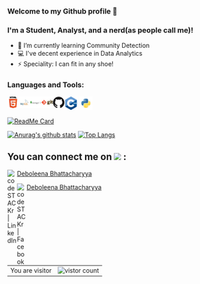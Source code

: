 ### Welcome to my Github profile 👋

### I'm a Student, Analyst, and a nerd(as people call me)!
- 🌱 I’m currently learning Community Detection
- 💻 I've decent experience in Data Analytics
- ⚡ Speciality: I can fit in any shoe!

### Languages and Tools:

<code><img height="30" src="https://raw.githubusercontent.com/github/explore/80688e429a7d4ef2fca1e82350fe8e3517d3494d/topics/cpp/cpp.png"></code>
<code><img height="30" src="https://raw.githubusercontent.com/github/explore/80688e429a7d4ef2fca1e82350fe8e3517d3494d/topics/python/python.png"></code>
<img align="left" alt="HTML5" width="26px" src="https://raw.githubusercontent.com/github/explore/80688e429a7d4ef2fca1e82350fe8e3517d3494d/topics/html/html.png" />
<img align="left" alt="MySQL" width="26px" src="https://raw.githubusercontent.com/github/explore/80688e429a7d4ef2fca1e82350fe8e3517d3494d/topics/mysql/mysql.png" />
<img align="left" alt="MongoDB" width="26px" src="https://raw.githubusercontent.com/github/explore/80688e429a7d4ef2fca1e82350fe8e3517d3494d/topics/mongodb/mongodb.png" />
<img align="left" alt="Git" width="26px" src="https://raw.githubusercontent.com/github/explore/80688e429a7d4ef2fca1e82350fe8e3517d3494d/topics/git/git.png" />
<img align="left" alt="GitHub" width="26px" src="https://raw.githubusercontent.com/github/explore/78df643247d429f6cc873026c0622819ad797942/topics/github/github.png" />
<br/>

[![ReadMe Card](https://github-readme-stats.vercel.app/api/pin/?username=TheDataGirl&repo=Relationship-between-Alcohol-Consumption-and-Educational-Attainment&theme=prussian&card_width=500)](https://github.com/TheDataGirl/Relationship-between-Alcohol-Consumption-and-Educational-Attainment)


[![Anurag's github stats](https://github-readme-stats.vercel.app/api?username=TheDataGirl&hide=contribs,prs&show_icons=true&theme=prussian)](https://github.com/anuraghazra/github-readme-stats)
[![Top Langs](https://github-readme-stats.vercel.app/api/top-langs/?username=TheDataGirl&theme=prussian)](https://github.com/anuraghazra/github-readme-stats)

## You can connect me on <img src="https://github.com/iamshubhamg/iamshubhamg/blob/master/Assests/Earth.gif" width="24px"> :

<img align="left" alt="codeSTACKr | LinkedIn" width="22px" src="https://cdn.jsdelivr.net/npm/simple-icons@v3/icons/linkedin.svg" /> <a href="www.linkedin.com/in/deboleena-bhattacharyya-157149143">Deboleena Bhattacharyya</a> 

<img align="left" alt="codeSTACKr | Facebook" width="22px" src="https://cdn.jsdelivr.net/npm/simple-icons@v3/icons/facebook.svg" /><a href="https://www.facebook.com/deboleena.bhattacharyya.10/">Deboleena Bhattacharyya</a> 

<table>
  <tr>
    <td>You are visitor</td>
    <td><img src="https://profile-counter.glitch.me/TheDataGirl/count.svg" alt="vistor count" height="50" /></td>
  </tr>
</table>






